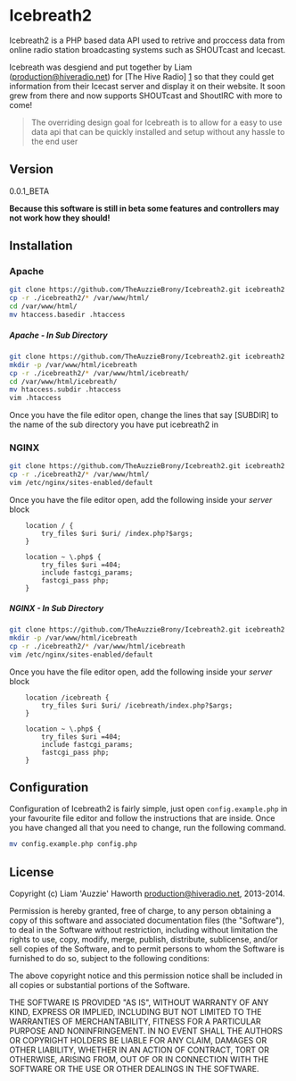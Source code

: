 Icebreath2
=========

Icebreath2 is a PHP based data API used to retrive and proccess data from online radio station broadcasting systems such as SHOUTcast and Icecast. 

Icebreath was desgiend and put together by Liam (production@hiveradio.net) for [The Hive Radio] [1] so that they could get information from their Icecast server and display it on their website. It soon grew from there and now supports SHOUTcast and ShoutIRC with more to come!

> The overriding design goal for Icebreath is to allow for a
> easy to use data api that can be quickly installed and setup
> without any hassle to the end user 

Version
----

0.0.1_BETA

**Because this software is still in beta some features and controllers may not work how they should!**

Installation
--------------

### Apache

```sh
git clone https://github.com/TheAuzzieBrony/Icebreath2.git icebreath2
cp -r ./icebreath2/* /var/www/html/
cd /var/www/html/
mv htaccess.basedir .htaccess
```

##### Apache - In Sub Directory

```sh
git clone https://github.com/TheAuzzieBrony/Icebreath2.git icebreath2
mkdir -p /var/www/html/icebreath
cp -r ./icebreath2/* /var/www/html/icebreath/
cd /var/www/html/icebreath/
mv htaccess.subdir .htaccess
vim .htaccess
```
Once you have the file editor open, change the lines that say [SUBDIR] to the name of the sub directory you have put icebreath2 in


### NGINX

```sh
git clone https://github.com/TheAuzzieBrony/Icebreath2.git icebreath2
cp -r ./icebreath2/* /var/www/html/
vim /etc/nginx/sites-enabled/default
```

Once you have the file editor open, add the following inside your *server* block

```vim
    location / {
		try_files $uri $uri/ /index.php?$args;
	}
 
	location ~ \.php$ {
		try_files $uri =404;
		include fastcgi_params;
		fastcgi_pass php;
	}
```

##### NGINX - In Sub Directory

```sh
git clone https://github.com/TheAuzzieBrony/Icebreath2.git icebreath2
mkdir -p /var/www/html/icebreath
cp -r ./icebreath2/* /var/www/html/icebreath
vim /etc/nginx/sites-enabled/default
```

Once you have the file editor open, add the following inside your *server* block

```vim
    location /icebreath {
		try_files $uri $uri/ /icebreath/index.php?$args;
	}
 
	location ~ \.php$ {
		try_files $uri =404;
		include fastcgi_params;
		fastcgi_pass php;
	}
```

Configuration
----

Configuration of Icebreath2 is fairly simple, just open ```config.example.php``` in your favourite file editor and follow the instructions that are inside. Once you have changed all that you need to change, run the following command.

```sh
mv config.example.php config.php
```

License
----

Copyright (c) Liam 'Auzzie' Haworth <production@hiveradio.net>, 2013-2014.

Permission is hereby granted, free of charge, to any person obtaining a copy of this software and associated documentation files (the "Software"), to deal in the Software without restriction, including without limitation the rights to use, copy, modify, merge, publish, distribute, sublicense, and/or sell copies of the Software, and to permit persons to whom the Software is furnished to do so, subject to the following conditions:

The above copyright notice and this permission notice shall be included in all copies or substantial portions of the Software.

THE SOFTWARE IS PROVIDED "AS IS", WITHOUT WARRANTY OF ANY KIND, EXPRESS OR IMPLIED, INCLUDING BUT NOT LIMITED TO THE WARRANTIES OF MERCHANTABILITY, FITNESS FOR A PARTICULAR PURPOSE AND NONINFRINGEMENT. IN NO EVENT SHALL THE AUTHORS OR COPYRIGHT HOLDERS BE LIABLE FOR ANY CLAIM, DAMAGES OR OTHER LIABILITY, WHETHER IN AN ACTION OF CONTRACT, TORT OR OTHERWISE, ARISING FROM, OUT OF OR IN CONNECTION WITH THE SOFTWARE OR THE USE OR OTHER DEALINGS IN THE SOFTWARE.

[1]:https://hiveradio.net

